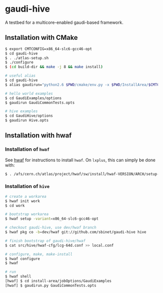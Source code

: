 gaudi-hive
==========

A testbed for a multicore-enabled gaudi-based framework.

## Installation with CMake

```sh
$ export CMTCONFIG=x86_64-slc6-gcc46-opt
$ cd gaudi-hive
$ . ./atlas-setup.sh
$ ./configure
$ (cd build-dir && make -j 8 && make install)

# useful alias
$ cd gaudi-hive
$ alias gaudirun="python2.6 $PWD/cmake/env.py -x $PWD/InstallArea/$CMTCONFIG/GaudiEnvironment.xml  gaudirun.py"

# hello world examples
$ cd GaudiExamples/options
$ gaudirun GaudiCommonTests.opts

# hive examples
$ cd GaudiHive/options
$ gaudirun Hive.opts
```

## Installation with hwaf

### Installation of ``hwaf``
See [hwaf](https://github.com/hwaf/hwaf) for instructions to install ``hwaf``.
On ``lxplus``, this can simply be done with:

```sh
$ . /afs/cern.ch/atlas/project/hwaf/sw/install/hwaf-VERSION/ARCH/setup-hwaf.sh
```

### Installation of ``hive``

```sh
# create a workarea
$ hwaf init work
$ cd work

# bootstrap workarea
$ hwaf setup -variant=x86_64-slc6-gcc46-opt

# checkout gaudi-hive, use dev/hwaf branch
$ hwaf pkg co -b=dev/hwaf git://github.com/sbinet/gaudi-hive hive

# finish bootstrap of gaudi-hive/hwaf
$ cat src/hive/hwaf-cfg/lcg-64d.conf >> local.conf

# configure, make, make-install
$ hwaf configure
$ hwaf

# run
$ hwaf shell 
[hwaf] $ cd install-area/jobOptions/GaudiExamples
[hwaf] $ gaudirun.py GaudiCommonTests.opts
```


